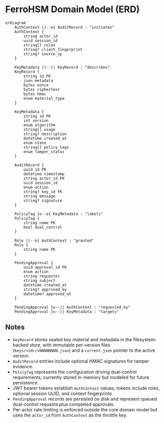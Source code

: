 # FerroHSM Domain Model (ERD)

```mermaid
erDiagram
    AuthContext ||--o{ AuditRecord : "initiates"
    AuthContext {
        string actor_id
        uuid session_id
        string[] roles
        string? client_fingerprint
        string? source_ip
    }

    KeyMetadata ||--|| KeyRecord : "describes"
    KeyRecord {
        string id PK
        json metadata
        bytes nonce
        bytes ciphertext
        bytes hmac
        enum material_type
    }

    KeyMetadata {
        string id PK
        int version
        enum algorithm
        string[] usage
        string? description
        datetime created_at
        enum state
        string[] policy_tags
        enum tamper_status
    }

    AuditRecord {
        uuid id PK
        datetime timestamp
        string actor_id FK
        uuid session_id
        enum action
        string? key_id FK
        string message
        string? signature
    }

    PolicyTag }o--o{ KeyMetadata : "labels"
    PolicyTag {
        string name PK
        bool dual_control
    }

    Role ||--o{ AuthContext : "granted"
    Role {
        string name PK
    }

    PendingApproval {
        uuid approval_id PK
        enum action
        string requester
        string subject
        datetime created_at
        string? approved_by
        datetime? approved_at
    }

    PendingApproval }o--|| AuthContext : "requested_by"
    PendingApproval }o--|| KeyMetadata : "targets"
```

## Notes
- `KeyRecord` stores sealed key material and metadata in the filesystem-backed store, with immutable per-version files (`keys/<id>/vNNNNNNNN.json`) and a `current.json` pointer to the active version.
- `AuditRecord` entries include optional HMAC signatures for tamper evidence.
- `PolicyTag` represents the configuration driving dual-control requirements; currently stored in-memory but modeled for future persistence.
- JWT bearer tokens establish `AuthContext` values; tokens include roles, optional session UUID, and context fingerprints.
- `PendingApproval` records are persisted on disk and represent queued dual-control requests plus completed approvals.
- Per-actor rate limiting is enforced outside the core domain model but uses the `actor_id` from `AuthContext` as the throttle key.
